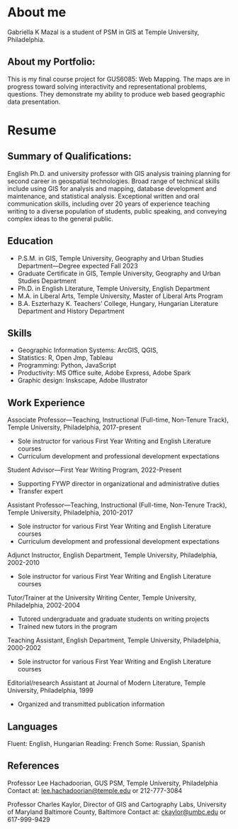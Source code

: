 # About me
Gabriella K Mazal is a student of 
PSM in GIS at Temple University, Philadelphia.

## About my Portfolio:
This is my final course project for GUS6085: Web Mapping.
The maps are in progress toward solving interactivity 
and representational problems, questions. They demonstrate 
my ability to produce web based geographic data presentation.

# Resume
## Summary of Qualifications: 
English Ph.D. and university professor with GIS analysis training planning for second career in geospatial technologies. Broad range of technical skills include using GIS for analysis and mapping, database development and maintenance, and statistical analysis. Exceptional written and oral communication skills, including over 20 years of experience teaching writing to a diverse population of students, public speaking, and conveying complex ideas to the general public.

## Education	
- P.S.M.	in GIS, Temple University, Geography and Urban Studies Department—Degree expected Fall 2023
- Graduate Certificate in GIS, Temple University, Geography and Urban Studies Department
- Ph.D. in English Literature, Temple University, English Department
- M.A. in Liberal Arts, Temple University, Master of Liberal Arts Program
- B.A. Eszterhazy K. Teachers’ College, Hungary, Hungarian Literature Department and History Department

## Skills
- Geographic Information Systems: ArcGIS, QGIS, 
- Statistics: R, Open Jmp, Tableau 
- Programming: Python, JavaScript
- Productivity: MS Office suite, Adobe Express, Adobe Spark
- Graphic design: Inskscape, Adobe Illustrator

## Work Experience
Associate Professor—Teaching, Instructional (Full-time, Non-Tenure Track), Temple University, Philadelphia, 2017-present 
- Sole instructor for various First Year Writing and English Literature courses
- Curriculum development and professional development expectations

Student Advisor—First Year Writing Program, 2022-Present
- Supporting FYWP director in organizational and administrative duties
- Transfer expert

Assistant Professor—Teaching, Instructional (Full-time, Non-Tenure Track), Temple University, Philadelphia, 2010-2017 
- Sole instructor for various First Year Writing and English Literature courses
- Curriculum development and professional development expectations

Adjunct Instructor, English Department, Temple University, Philadelphia, 2002-2010 
- Sole instructor for various First Year Writing and English Literature courses

Tutor/Trainer at the University Writing Center, Temple University, Philadelphia, 2002-2004
- Tutored undergraduate and graduate students on writing projects
- Trained new tutors in the program

Teaching Assistant, English Department, Temple University, Philadelphia, 2000-2002
- Sole instructor for various First Year Writing and English Literature courses

Editorial/research Assistant at Journal of Modern Literature, Temple University, Philadelphia, 1999
- Organized and transmitted publication information 

## Languages
Fluent: English, Hungarian
Reading: French
Some: Russian, Spanish

## References
Professor Lee Hachadoorian, GUS PSM, Temple University, Philadelphia
Contact at: lee.hachadoorian@temple.edu or 212-777-3084

Professor Charles Kaylor, Director of GIS and Cartography Labs, University of Maryland Baltimore County, Baltimore
Contact at: ckaylor@umbc.edu or 617-999-9429
